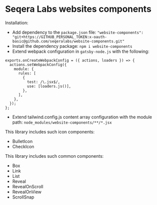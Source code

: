 # Seqera Labs websites components

Installation:
- Add dependency to the `package.json` file:
`"website-components": "git+https://GITHUB_PERSONAL_TOKEN:x-oauth-basic@github.com/seqeralabs/website-components.git"`
- Install the dependency package: `npm i website-components`
- Extend webpack configuration in `gatsby-node.js` with the following:
```
exports.onCreateWebpackConfig = ({ actions, loaders }) => {
  actions.setWebpackConfig({
    module: {
      rules: [
        {
          test: /\.jsx$/,
          use: [loaders.js()],
        },
      ],
    },
  });
};
```
- Extend tailwind.config.js content array configuration with the module path: `node_modules/website-components/**/*.jsx`

This library includes such icon components:
- BulletIcon
- CheckIcon

This library includes such common components:
- Box
- Link
- List
- Reveal
- RevealOnScroll
- RevealOnView
- ScrollSnap
